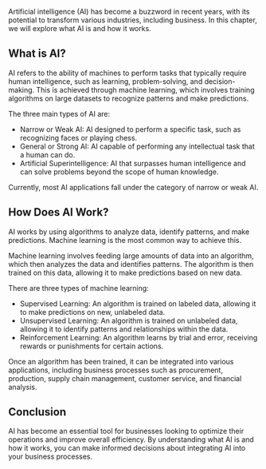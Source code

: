 
Artificial intelligence (AI) has become a buzzword in recent years, with its potential to transform various industries, including business. In this chapter, we will explore what AI is and how it works.

What is AI?
-----------

AI refers to the ability of machines to perform tasks that typically require human intelligence, such as learning, problem-solving, and decision-making. This is achieved through machine learning, which involves training algorithms on large datasets to recognize patterns and make predictions.

The three main types of AI are:

* Narrow or Weak AI: AI designed to perform a specific task, such as recognizing faces or playing chess.
* General or Strong AI: AI capable of performing any intellectual task that a human can do.
* Artificial Superintelligence: AI that surpasses human intelligence and can solve problems beyond the scope of human knowledge.

Currently, most AI applications fall under the category of narrow or weak AI.

How Does AI Work?
-----------------

AI works by using algorithms to analyze data, identify patterns, and make predictions. Machine learning is the most common way to achieve this.

Machine learning involves feeding large amounts of data into an algorithm, which then analyzes the data and identifies patterns. The algorithm is then trained on this data, allowing it to make predictions based on new data.

There are three types of machine learning:

* Supervised Learning: An algorithm is trained on labeled data, allowing it to make predictions on new, unlabeled data.
* Unsupervised Learning: An algorithm is trained on unlabeled data, allowing it to identify patterns and relationships within the data.
* Reinforcement Learning: An algorithm learns by trial and error, receiving rewards or punishments for certain actions.

Once an algorithm has been trained, it can be integrated into various applications, including business processes such as procurement, production, supply chain management, customer service, and financial analysis.

Conclusion
----------

AI has become an essential tool for businesses looking to optimize their operations and improve overall efficiency. By understanding what AI is and how it works, you can make informed decisions about integrating AI into your business processes.
